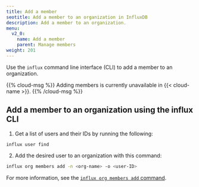 ```yaml
---
title: Add a member
seotitle: Add a member to an organization in InfluxDB
description: Add a member to an organization.
menu:
  v2_0:
    name: Add a member
    parent: Manage members
weight: 201
---
```


Use the `influx` command line interface (CLI) to add a member to an organization.

{{% cloud-msg %}}
Adding members is currently unavailable in {{< cloud-name >}}.
{{% /cloud-msg %}}

<!-- ## Add a member to an organization in the InfluxDB UI

1. Click the **Settings** tab in the navigation bar.

    {{< nav-icon "settings" >}}

2. Click on the name of an organization, then select the **Members** tab.

_Complete content coming soon_ -->

## Add a member to an organization using the influx CLI

1. Get a list of users and their IDs by running the following:

```sh
influx user find
```

2. Add the desired user to an organization with this command:

```sh
influx org members add -n <org-name> -o <user-ID>
```

For more information, see the [`influx org members add` command](/v2.0/reference/cli/influx/org/members/add).
